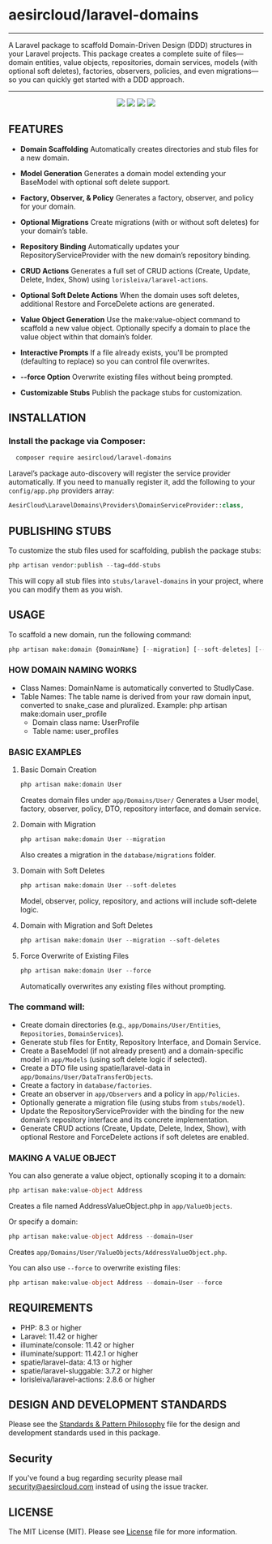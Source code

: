 # aesircloud/laravel-domains

---

A Laravel package to scaffold Domain-Driven Design (DDD) structures in your Laravel projects. This package creates a complete suite of files—domain entities, value objects, repositories, domain services, models (with optional soft deletes), factories, observers, policies, and even migrations—so you can quickly get started with a DDD approach.

---

<p align="center">
<a href="https://github.com/aesircloud/laravel-domains/actions" target="_blank"><img src="https://img.shields.io/github/actions/workflow/status/aesircloud/laravel-domains/test.yml?branch=main&style=flat-square"/></a>
<a href="https://packagist.org/packages/aesircloud/laravel-domains" target="_blank"><img src="https://img.shields.io/packagist/v/aesircloud/laravel-domains.svg?style=flat-square"/></a>
<a href="https://packagist.org/packages/aesircloud/laravel-domains" target="_blank"><img src="https://img.shields.io/packagist/dt/aesircloud/laravel-domains.svg?style=flat-square"/></a>
<a href="https://packagist.org/packages/aesircloud/laravel-domains" target="_blank"><img src="https://img.shields.io/packagist/l/aesircloud/laravel-domains.svg?style=flat-square"/></a>
</p>

## FEATURES

- **Domain Scaffolding**
  Automatically creates directories and stub files for a new domain.

- **Model Generation**
  Generates a domain model extending your BaseModel with optional soft delete support.

- **Factory, Observer, & Policy**
  Generates a factory, observer, and policy for your domain.

- **Optional Migrations**
  Create migrations (with or without soft deletes) for your domain’s table.

- **Repository Binding**
  Automatically updates your RepositoryServiceProvider with the new domain’s repository binding.

- **CRUD Actions**
  Generates a full set of CRUD actions (Create, Update, Delete, Index, Show) using `lorisleiva/laravel-actions`.

- **Optional Soft Delete Actions**
  When the domain uses soft deletes, additional Restore and ForceDelete actions are generated.

- **Value Object Generation**
  Use the make:value-object command to scaffold a new value object. Optionally specify a domain to place the value object within that domain’s folder.

- **Interactive Prompts**
  If a file already exists, you'll be prompted (defaulting to replace) so you can control file overwrites.

- **--force Option**
  Overwrite existing files without being prompted.

- **Customizable Stubs**
  Publish the package stubs for customization.

## INSTALLATION

### Install the package via Composer:

```bash
  composer require aesircloud/laravel-domains
```

Laravel’s package auto-discovery will register the service provider automatically. If you need to manually register it, add the following to your `config/app.php` providers array:

```php 
AesirCloud\LaravelDomains\Providers\DomainServiceProvider::class,
```

## PUBLISHING STUBS

To customize the stub files used for scaffolding, publish the package stubs:

```php
php artisan vendor:publish --tag=ddd-stubs
```

This will copy all stub files into `stubs/laravel-domains` in your project, where you can modify them as you wish.

## USAGE

To scaffold a new domain, run the following command:

```php
php artisan make:domain {DomainName} [--migration] [--soft-deletes] [--force]
```

### HOW DOMAIN NAMING WORKS

- Class Names: DomainName is automatically converted to StudlyCase.
- Table Names: The table name is derived from your raw domain input, converted to snake_case and pluralized.
  Example: php artisan make:domain user_profile
  - Domain class name: UserProfile
  - Table name: user_profiles

### BASIC EXAMPLES

1) Basic Domain Creation
   ```php
   php artisan make:domain User
   ```
   Creates domain files under `app/Domains/User/`
   Generates a User model, factory, observer, policy, DTO, repository interface, and domain service.

2) Domain with Migration
   ```php
   php artisan make:domain User --migration
   ```
   Also creates a migration in the `database/migrations` folder.

3) Domain with Soft Deletes
   ```php
   php artisan make:domain User --soft-deletes
   ```
   Model, observer, policy, repository, and actions will include soft-delete logic.

4) Domain with Migration and Soft Deletes
   ```php
   php artisan make:domain User --migration --soft-deletes
   ```

5) Force Overwrite of Existing Files
   ```php
   php artisan make:domain User --force
   ```
   Automatically overwrites any existing files without prompting.

### The command will:
- Create domain directories (e.g., `app/Domains/User/Entities`, `Repositories`, `DomainServices`).
- Generate stub files for Entity, Repository Interface, and Domain Service.
- Create a BaseModel (if not already present) and a domain-specific model in `app/Models` (using soft delete logic if selected).
- Create a DTO file using spatie/laravel-data in `app/Domains/User/DataTransferObjects`.
- Create a factory in `database/factories`.
- Create an observer in `app/Observers` and a policy in `app/Policies`.
- Optionally generate a migration file (using stubs from `stubs/model`).
- Update the RepositoryServiceProvider with the binding for the new domain’s repository interface and its concrete implementation.
- Generate CRUD actions (Create, Update, Delete, Index, Show), with optional Restore and ForceDelete actions if soft deletes are enabled.

### MAKING A VALUE OBJECT

You can also generate a value object, optionally scoping it to a domain:

```php
php artisan make:value-object Address
```

Creates a file named AddressValueObject.php in `app/ValueObjects`.

Or specify a domain:

```php
php artisan make:value-object Address --domain=User
```

Creates `app/Domains/User/ValueObjects/AddressValueObject.php`.

You can also use `--force` to overwrite existing files:

```php
php artisan make:value-object Address --domain=User --force
```

## REQUIREMENTS

- PHP: 8.3 or higher
- Laravel: 11.42 or higher
- illuminate/console: 11.42 or higher
- illuminate/support: 11.42.1 or higher
- spatie/laravel-data: 4.13 or higher
- spatie/laravel-sluggable: 3.7.2 or higher
- lorisleiva/laravel-actions: 2.8.6 or higher

## DESIGN AND DEVELOPMENT STANDARDS

Please see the [Standards & Pattern Philosophy](STANDARDS.md) file for the design and development standards used in this package.

## Security

If you've found a bug regarding security please mail [security@aesircloud.com](mailto:security@aesircloud.com) instead of using the issue tracker.

## LICENSE

The MIT License (MIT). Please see [License](LICENSE.md) file for more information.
